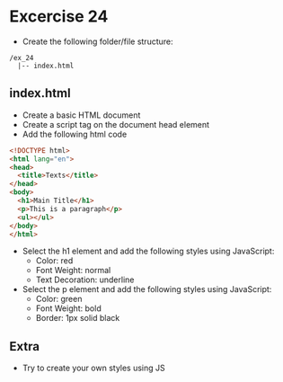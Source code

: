 # Excercise 24

* Create the following folder/file structure:
```
/ex_24
  |-- index.html
```

## index.html
* Create a basic HTML document
* Create a script tag on the document head element
* Add the following html code

```html
<!DOCTYPE html>
<html lang="en">
<head>
  <title>Texts</title>
</head>
<body>
  <h1>Main Title</h1>
  <p>This is a paragraph</p>
  <ul></ul>
</body>
</html>
```

* Select the h1 element and add the following styles using JavaScript:
  * Color: red
  * Font Weight: normal
  * Text Decoration: underline
* Select the p element and add the following styles using JavaScript:
  * Color: green
  * Font Weight: bold
  * Border: 1px solid black

## Extra
* Try to create your own styles using JS